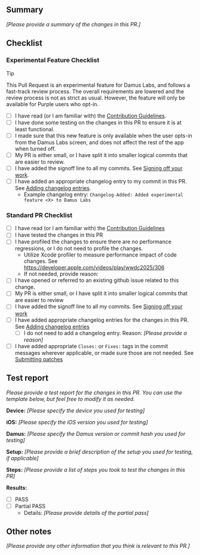 ## Summary

_[Please provide a summary of the changes in this PR.]_

## Checklist

<!-- 
CHOOSE YOUR CHECKLIST: 
- If this is an EXPERIMENTAL DAMUS LABS FEATURE, follow the "Experimental Feature Checklist" below and DELETE the "Standard PR Checklist"
- If this is a STANDARD PR, follow the "Standard PR Checklist" below and DELETE the "Experimental Feature Checklist"
-->

### Experimental Feature Checklist

<!-- DELETE THIS SECTION if this is a standard PR -->

> [!TIP]
> This Pull Request is an experimental feature for Damus Labs, and follows a fast-track review process.
> The overall requirements are lowered and the review process is not as strict as usual. However, the feature will only be available for Purple users who opt-in.

- [ ] I have read (or I am familiar with) the [Contribution Guidelines](../docs/CONTRIBUTING.md).
- [ ] I have done some testing on the changes in this PR to ensure it is at least functional.
- [ ] I made sure that this new feature is only available when the user opts-in from the Damus Labs screen, and does not affect the rest of the app when turned off. 
- [ ] My PR is either small, or I have split it into smaller logical commits that are easier to review.
- [ ] I have added the signoff line to all my commits. See [Signing off your work](../docs/CONTRIBUTING.md#sign-your-work---the-developers-certificate-of-origin).
- [ ] I have added an appropriate changelog entry to my commit in this PR. See [Adding changelog entries](../docs/CONTRIBUTING.md#add-changelog-changed-changelog-fixed-etc).
    - Example changelog entry: `Changelog-Added: Added experimental feature <X> to Damus Labs`

### Standard PR Checklist

<!-- DELETE THIS SECTION if this is an experimental Damus Labs feature -->

- [ ] I have read (or I am familiar with) the [Contribution Guidelines](../docs/CONTRIBUTING.md)
- [ ] I have tested the changes in this PR
- [ ] I have profiled the changes to ensure there are no performance regressions, or I do not need to profile the changes.
    - Utilize Xcode profiler to measure performance impact of code changes. See https://developer.apple.com/videos/play/wwdc2025/306
    - If not needed, provide reason:
- [ ] I have opened or referred to an existing github issue related to this change.
- [ ] My PR is either small, or I have split it into smaller logical commits that are easier to review
- [ ] I have added the signoff line to all my commits. See [Signing off your work](../docs/CONTRIBUTING.md#sign-your-work---the-developers-certificate-of-origin)
- [ ] I have added appropriate changelog entries for the changes in this PR. See [Adding changelog entries](../docs/CONTRIBUTING.md#add-changelog-changed-changelog-fixed-etc)
    - [ ] I do not need to add a changelog entry. Reason: _[Please provide a reason]_
- [ ] I have added appropriate `Closes:` or `Fixes:` tags in the commit messages wherever applicable, or made sure those are not needed. See [Submitting patches](https://github.com/damus-io/damus/blob/master/docs/CONTRIBUTING.md#submitting-patches)

## Test report

_Please provide a test report for the changes in this PR. You can use the template below, but feel free to modify it as needed._

**Device:** _[Please specify the device you used for testing]_

**iOS:** _[Please specify the iOS version you used for testing]_

**Damus:** _[Please specify the Damus version or commit hash you used for testing]_

**Setup:** _[Please provide a brief description of the setup you used for testing, if applicable]_

**Steps:** _[Please provide a list of steps you took to test the changes in this PR]_

**Results:**
- [ ] PASS
- [ ] Partial PASS
  - Details: _[Please provide details of the partial pass]_

## Other notes

_[Please provide any other information that you think is relevant to this PR.]_